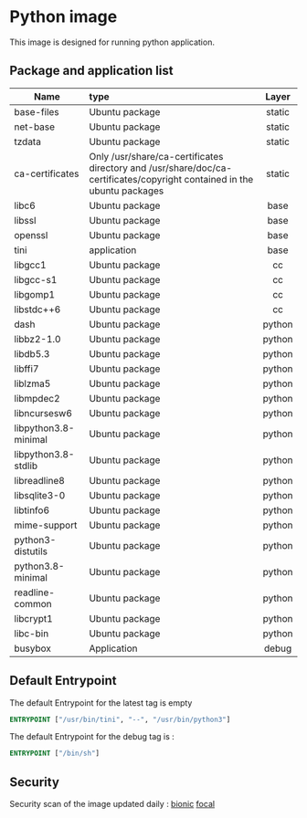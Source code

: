 # Python image

This image is designed for running python application.

## Package and application list

| Name                 | type                                                         | Layer  |
| -------------------- | :----------------------------------------------------------- | :----: |
| base-files           | Ubuntu package                                               | static |
| net-base             | Ubuntu package                                               | static |
| tzdata               | Ubuntu package                                               | static |
| ca-certificates      | Only /usr/share/ca-certificates directory and /usr/share/doc/ca-certificates/copyright contained in the ubuntu packages | static |
| libc6                | Ubuntu package                                               |  base  |
| libssl               | Ubuntu package                                               |  base  |
| openssl              | Ubuntu package                                               |  base  |
| tini                 | application                                                  |  base  |
| libgcc1              | Ubuntu package                                               |   cc   |
| libgcc-s1            | Ubuntu package                                               |   cc   |
| libgomp1             | Ubuntu package                                               |   cc   |
| libstdc++6           | Ubuntu package                                               |   cc   |
| dash                 | Ubuntu package                                               | python |
| libbz2-1.0           | Ubuntu package                                               | python |
| libdb5.3             | Ubuntu package                                               | python |
| libffi7              | Ubuntu package                                               | python |
| liblzma5             | Ubuntu package                                               | python |
| libmpdec2            | Ubuntu package                                               | python |
| libncursesw6         | Ubuntu package                                               | python |
| libpython3.8-minimal | Ubuntu package                                               | python |
| libpython3.8-stdlib  | Ubuntu package                                               | python |
| libreadline8         | Ubuntu package                                               | python |
| libsqlite3-0         | Ubuntu package                                               | python |
| libtinfo6            | Ubuntu package                                               | python |
| mime-support         | Ubuntu package                                               | python |
| python3-distutils    | Ubuntu package                                               | python |
| python3.8-minimal    | Ubuntu package                                               | python |
| readline-common      | Ubuntu package                                               | python |
| libcrypt1            | Ubuntu package                                               | python |
| libc-bin             | Ubuntu package                                               | python |
| busybox              | Application                                                  | debug  |

## Default Entrypoint

The default Entrypoint for the latest tag is empty

```dockerfile
ENTRYPOINT ["/usr/bin/tini", "--", "/usr/bin/python3"]
```

The default Entrypoint for the debug tag is :

```dockerfile
ENTRYPOINT ["/bin/sh"]
```

## Security

Security scan of the image updated daily : [bionic](../../security/table/python_bionic) [focal](../../security/table/python_focal)

